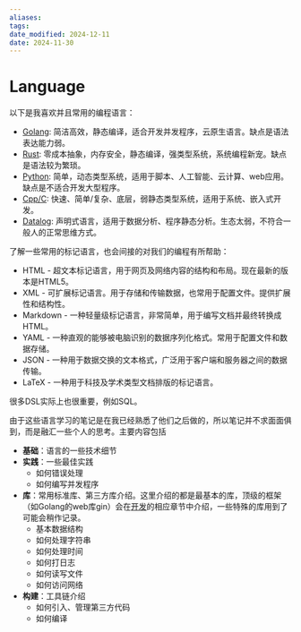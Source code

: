 ```yaml
---
aliases: 
tags: 
date_modified: 2024-12-11
date: 2024-11-30
---
```


# Language

以下是我喜欢并且常用的编程语言：

- [Golang](Golang/index.md): 简洁高效，静态编译，适合开发并发程序，云原生语言。缺点是语法表达能力弱。
- [Rust](Rust/index.md): 零成本抽象，内存安全，静态编译，强类型系统，系统编程新宠。缺点是语法较为繁琐。
- [Python](Python/index.md): 简单，动态类型系统，适用于脚本、人工智能、云计算、web应用。缺点是不适合开发大型程序。
- [Cpp/C](Cpp/index.md): 快速、简单/复杂、底层，弱静态类型系统，适用于系统、嵌入式开发。
- [Datalog](Datalog/index.md): 声明式语言，适用于数据分析、程序静态分析。生态太弱，不符合一般人的正常思维方式。

了解一些常用的标记语言，也会间接的对我们的编程有所帮助：

- HTML - 超文本标记语言，用于网页及网络内容的结构和布局。现在最新的版本是HTML5。
- XML - 可扩展标记语言。用于存储和传输数据，也常用于配置文件。提供扩展性和结构性。
- Markdown - 一种轻量级标记语言，非常简单，用于编写文档并最终转换成HTML。
- YAML - 一种直观的能够被电脑识别的数据序列化格式。常用于配置文件和数据存储。
- JSON - 一种用于数据交换的文本格式，广泛用于客户端和服务器之间的数据传输。
- LaTeX - 一种用于科技及学术类型文档排版的标记语言。

很多DSL实际上也很重要，例如SQL。

由于这些语言学习的笔记是在我已经熟悉了他们之后做的，所以笔记并不求面面俱到，而是融汇一些个人的思考。主要内容包括

- **基础**：语言的一些技术细节
- **实践**：一些最佳实践
    - 如何错误处理
    - 如何编写并发程序
- **库**：常用标准库、第三方库介绍。这里介绍的都是最基本的库，顶级的框架（如Golang的web库gin）会在[开发](../开发/index.md)的相应章节中介绍，一些特殊的库用到了可能会稍作记录。
    - 基本数据结构
    - 如何处理字符串
    - 如何处理时间
    - 如何打日志
    - 如何读写文件
    - 如何访问网络
- **构建**：工具链介绍
    - 如何引入、管理第三方代码
    - 如何编译
